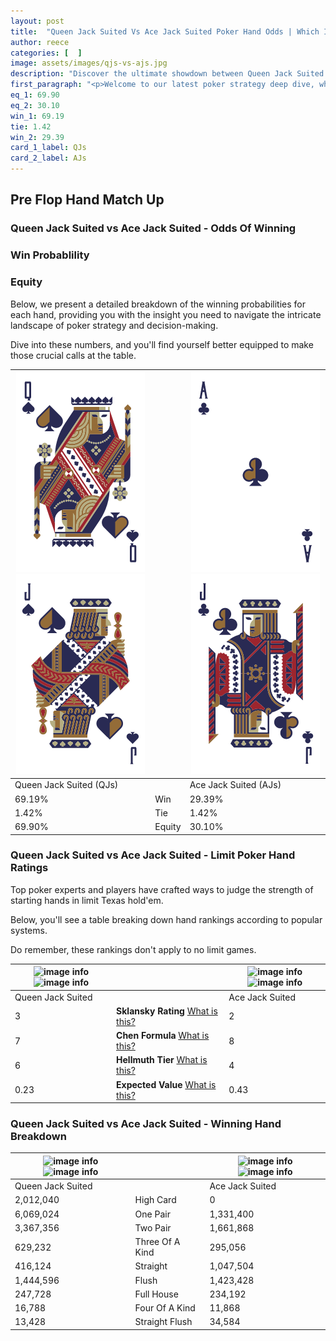 ```yaml
---
layout: post
title:  "Queen Jack Suited Vs Ace Jack Suited Poker Hand Odds | Which Is The Better Hand In Poker? A Complete Guide"
author: reece
categories: [  ]
image: assets/images/qjs-vs-ajs.jpg
description: "Discover the ultimate showdown between Queen Jack Suited and Ace Jack Suited in poker! Uncover the odds, strategies, and scenarios where one hand triumphs over the other. Get ready to up your poker game with this thrilling analysis."
first_paragraph: "<p>Welcome to our latest poker strategy deep dive, where we're pitting two distinct hands against each other in a high-stakes showdown: Queen Jack Suited vs Ace Jack Suited.</p><p>In the dynamic world of poker, every decision counts, and knowing which hand holds the upper hand is key to your success at the table.</p><p>In this article, we'll dissect these two hands, explore the scenarios where one dominates the other, and equip you with the knowledge to make strategic choices that can tip the odds in your favor.</p><p>Get ready to unravel the intriguing dynamics of these poker hands and elevate your game to new heights.</p>"
eq_1: 69.90
eq_2: 30.10
win_1: 69.19
tie: 1.42
win_2: 29.39
card_1_label: QJs
card_2_label: AJs
---
```




[comment]: # (sp0)

## Pre Flop Hand Match Up

<div class="table hand-ratings" markdown="1"> 



### Queen Jack Suited vs Ace Jack Suited - Odds Of Winning


  
<div class="row graphs"> 
<div class="col-lg-6">
    <h3>Win Probablility</h3>
    <canvas id="WinChart"></canvas>
</div>
<div class="col-lg-6">
    <h3>Equity</h3>
    <canvas id="EquityChart"></canvas>
</div>
</div>

  Below, we present a detailed breakdown of the winning probabilities for each hand, providing you with the insight you need to navigate the intricate landscape of poker strategy and decision-making. 

Dive into these numbers, and you'll find yourself better equipped to make those crucial calls at the table.


    
| ![image info](assets/images/hand1/q.png) ![image info](assets/images/hand1/j.png) |  | ![image info](assets/images/hand2/a.png) ![image info](assets/images/hand2/j.png) |
| -------- | -------- | -------- |
| Queen Jack Suited (QJs) |  | Ace Jack Suited (AJs) |
| 69.19% | Win | 29.39% |
| 1.42% | Tie | 1.42% |
| 69.90% | Equity | 30.10% |




[comment]: # (sp1)



### Queen Jack Suited vs Ace Jack Suited - Limit Poker Hand Ratings

Top poker experts and players have crafted ways to judge the strength of starting hands in limit Texas hold'em. 

Below, you'll see a table breaking down hand rankings according to popular systems. 

Do remember, these rankings don't apply to no limit games.


    
| ![image info](https://www.riverpairs.com/assets/images/hand1/q.png) ![image info](https://www.riverpairs.com/assets/images/hand1/j.png) |  | ![image info](https://www.riverpairs.com/assets/images/hand2/a.png) ![image info](https://www.riverpairs.com/assets/images/hand2/j.png) |
| -------- | -------- | -------- |
| Queen Jack Suited |  | Ace Jack Suited |
| 3 | **Sklansky Rating** [What is this?](/sklansky-rating-explained) | 2 |
| 7 | **Chen Formula** [What is this?](/chen-formula-explained) | 8 |
| 6 | **Hellmuth Tier** [What is this?](/Hellmuth-tier-explained) | 4 |
| 0.23 | **Expected Value** [What is this?](/expected-value-explained) | 0.43 |




[comment]: # (sp2)



### Queen Jack Suited vs Ace Jack Suited - Winning Hand Breakdown


    
| ![image info](https://www.riverpairs.com/assets/images/hand1/q.png) ![image info](https://www.riverpairs.com/assets/images/hand1/j.png) |  | ![image info](https://www.riverpairs.com/assets/images/hand2/a.png) ![image info](https://www.riverpairs.com/assets/images/hand2/j.png) |
| -------- | -------- | -------- |
| Queen Jack Suited |  | Ace Jack Suited |
| 2,012,040 | High Card | 0 |
| 6,069,024 | One Pair | 1,331,400 |
| 3,367,356 | Two Pair | 1,661,868 |
| 629,232 | Three Of A Kind | 295,056 |
| 416,124 | Straight | 1,047,504 |
| 1,444,596 | Flush | 1,423,428 |
| 247,728 | Full House | 234,192 |
| 16,788 | Four Of A Kind | 11,868 |
| 13,428 | Straight Flush | 34,584 |




[comment]: # (sp3)



</div>

[comment]: # (sp4)



[comment]: # (sp5)

